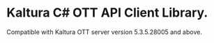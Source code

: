 # Kaltura C# OTT API Client Library.
Compatible with Kaltura OTT server version 5.3.5.28005 and above.
